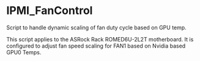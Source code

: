 # IPMI_FanControl
Script to handle dynamic scaling of fan duty cycle based on GPU temp.

This script applies to the ASRock Rack ROMED6U-2L2T motherboard.
It is configured to adjust fan speed scaling for FAN1 based on Nvidia based GPU0 Temps.
